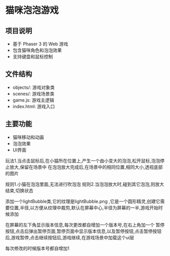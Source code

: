# 猫咪泡泡游戏

## 项目说明
- 基于 Phaser 3 的 Web 游戏
- 包含猫咪角色和泡泡效果
- 支持键盘和鼠标控制

## 文件结构
- objects/: 游戏对象类
- scenes/: 游戏场景类
- game.js: 游戏主逻辑
- index.html: 游戏入口

## 主要功能
- 猫咪移动和动画
- 泡泡效果
- UI界面

玩法1.当点击鼠标后,在小猫所在位置上,产生一个由小变大的泡泡,松开鼠标,泡泡停止放大,保留在场景中
在泡泡放大完成后,在场景中的相同位置,相同大小,透视底部的图片

规则1.小猫在泡泡里面,无法进行吹泡泡
规则2.当泡泡放大时,碰到其它泡泡,则放大结束,切换状态


添加一个lightBubble类,它的纹理是lightBubble.png ,它是一个圆形精灵,创建它需要位置,半径,以方便从纹理中裁剪,默认在屏幕中心,半径为屏幕的一半,游戏开始时候添加

在屏幕的左下角显示版本信息,每次更改都自增加一个版本号,在右上角加一个 暂停按钮,点击后弹出暂停页面,暂停页面中显示版本信息,以及暂停按钮,点击暂停按钮后,游戏暂停,点击继续按钮后,游戏继续,在游戏场景中加载这个ui层

每次修改的时候版本号都自增加1